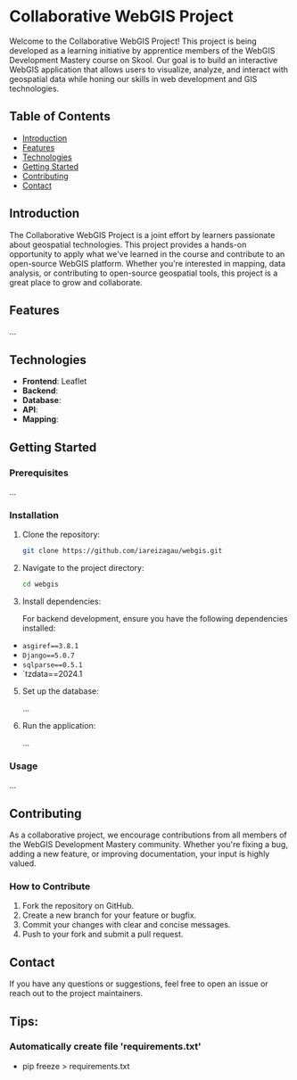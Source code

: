 # Collaborative WebGIS Project

Welcome to the Collaborative WebGIS Project! This project is being developed as a learning initiative by apprentice members of the WebGIS Development Mastery course on Skool. Our goal is to build an interactive WebGIS application that allows users to visualize, analyze, and interact with geospatial data while honing our skills in web development and GIS technologies.

## Table of Contents

- [Introduction](#introduction)
- [Features](#features)
- [Technologies](#technologies)
- [Getting Started](#getting-started)
- [Contributing](#contributing)
- [Contact](#contact)

## Introduction

The Collaborative WebGIS Project is a joint effort by learners passionate about geospatial technologies. This project provides a hands-on opportunity to apply what we've learned in the course and contribute to an open-source WebGIS platform. Whether you're interested in mapping, data analysis, or contributing to open-source geospatial tools, this project is a great place to grow and collaborate.

## Features

 ...

## Technologies

- **Frontend**: Leaflet
- **Backend**: 
- **Database**: 
- **API**: 
- **Mapping**: 

## Getting Started

### Prerequisites

   ...

### Installation

1. Clone the repository:

    ```bash
    git clone https://github.com/iareizagau/webgis.git
    ```

2. Navigate to the project directory:

    ```bash
    cd webgis
    ```

3. Install dependencies:

    For backend development, ensure you have the following dependencies installed:

- `asgiref==3.8.1`
- `Django==5.0.7`
- `sqlparse==0.5.1`
- `tzdata==2024.1
   
5. Set up the database:

    ...

6. Run the application:

    ...

### Usage

   ...

## Contributing

As a collaborative project, we encourage contributions from all members of the WebGIS Development Mastery community. Whether you're fixing a bug, adding a new feature, or improving documentation, your input is highly valued.

### How to Contribute

1. Fork the repository on GitHub.
2. Create a new branch for your feature or bugfix.
3. Commit your changes with clear and concise messages.
4. Push to your fork and submit a pull request.

## Contact

If you have any questions or suggestions, feel free to open an issue or reach out to the project maintainers.


## Tips:
### Automatically create file 'requirements.txt'
- pip freeze > requirements.txt
